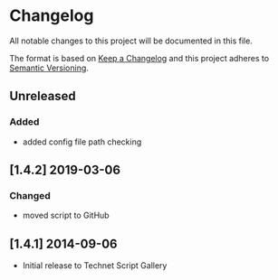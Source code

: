 # Changelog

All notable changes to this project will be documented in this file.

The format is based on [Keep a Changelog](http://keepachangelog.com/en/1.0.0/)
and this project adheres to [Semantic Versioning](http://semver.org/spec/v2.0.0.html).

## Unreleased

### Added

- added config file path checking

## [1.4.2] 2019-03-06

### Changed

- moved script to GitHub

## [1.4.1] 2014-09-06

- Initial release to Technet Script Gallery
